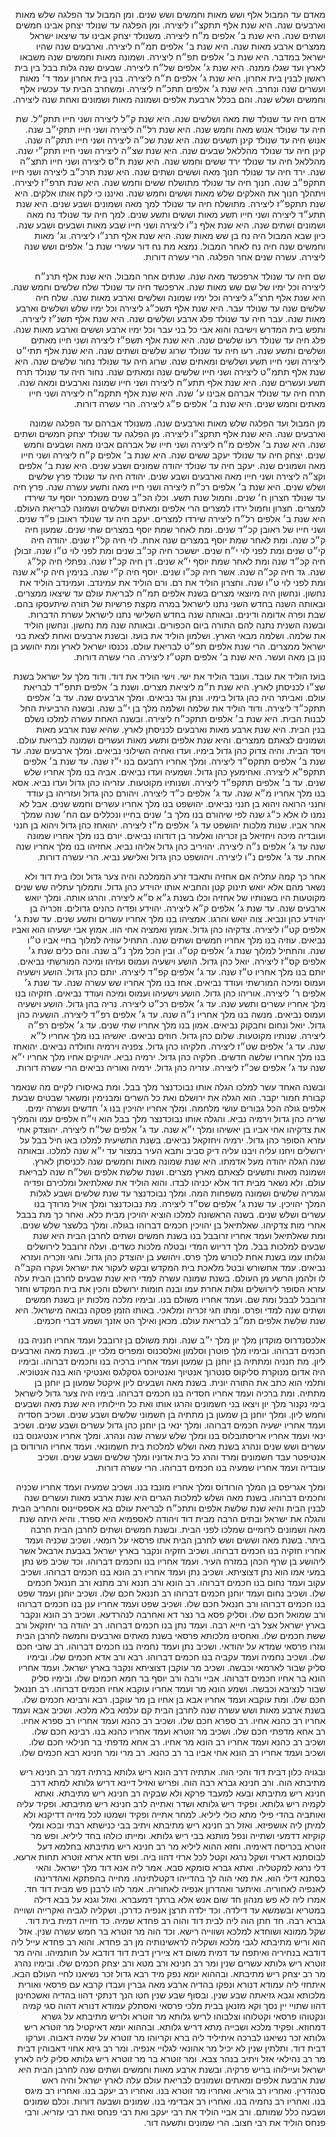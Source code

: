 <p dir='rtl'>  
מאדם עד המבול אלף ושש מאות וחמשים ושש שנים. ומן המבול עד הפלגה שלש מאות וארבעים שנה. היא שנת אלף תתקצ״ו ליצירה. ומן הפלגה עד שנולד יצחק אבינו חמשים ושתים שנה. היא שנת ב׳ אלפים מ״ח ליצירה. משנולד יצחק אבינו עד שיצאו ישראל ממצרים ארבע מאות שנה. היא שנת ב׳ אלפים תמ״ח ליצירה. וארבעים שנה שהיו ישראל במדבר. היא שנת ב׳ אלפים תפ״ח ליצירה. ושמונה מאות וחמשים שנה משבאו לארץ ועד שגלו ממנה. היא שנת ג׳ אלפים של״ח ליצירה. שבעים שנה גלות בבל בין בית ראשון לבנין בית אחרון. היא שנת ג׳ אלפים ת״ח ליצירה. בנין בית אחרון עמד ד׳ מאות ועשרים שנה ונחרב. היא שנת ג׳ אלפים תתכ״ח ליצירה. ומשחרב הבית עד עכשיו אלף וחמשים ושלש שנה. והם בכלל ארבעת אלפים ושמונה מאות ושמונים ואחת שנה ליצירה.  
</p>  
<p dir='rtl'>  
אדם חיה עד שנולד שת מאה ושלשים שנה. היא שנת ק״ל ליצירה ושני חייו תתק״ל. שת חיה עד שנולד אנוש מאה וחמש שנה. היא שנת רל״ה ליצירה ושני חייו תתקי״ב שנה. אנוש חיה עד שנולד קינן תשעים שנה. היא שנת שכ״ה ליצירה ושני חייו תתק״ה שנה. קינן חיה עד שנולד מהללאל שבעים שנה. היא שנת שצ״ה ליצירה ושני חייו תתק״י שנה. מהללאל חיה עד שנולד ירד ששים וחמש שנה. היא שנת ת״ס ליצירה ושני חייו תתצ״ה שנה. ירד חיה עד שנולד חנוך מאה וששים ושתים שנה. היא שנת תרכ״ב ליצירה ושני חייו תתקפ״ב שנה. חנוך חיה עד שנולד מתושלח ששים וחמש שנה. היא שנת תרפ״ז ליצירה. ויתהלך חנוך את האלקים שלש מאות וששים וחמש שנה. ואיננו כי לקח אותו אלקים. היא שנת תתקפ״ז ליצירה. מתושלח חיה עד שנולד למך מאה ושמונים ושבע שנים. היא שנת תתע״ד ליצירה ושני חייו תשע מאות וששים ותשע שנים. למך חיה עד שנולד נח מאה ושמונים ושתים שנה. היא שנת אלף נ״ו ליצירה ושני חייו שבע מאות ושבעים ושבע שנה. כיון שבא המבול היה נח בן שש מאות שנה. היא שנת אלף תרנ״ו ליצירה. וג׳ מאות וחמשים שנה חיה נח לאחר המבול. נמצא מת נח דור עשירי שנת ב׳ אלפים ושש שנה ליצירה. עשרה שנים אחר הפלגה. הרי עשרה דורות.  
</p>  
<p dir='rtl'>  
שם חיה עד שנולד ארפכשד מאה שנה. שנתים אחר המבול. היא שנת אלף תרנ״ח ליצירה וכל ימיו של שם שש מאות שנה. ארפכשד חיה עד שנולד שלח שלשים וחמש שנה. היא שנת אלף תרצ״ג ליצירה וכל ימיו שמונה ושלשים וארבע מאות שנה. שלח חיה שלשים שנה עד שנולד עבר. היא שנת אלף תשכ״ג ליצירה וכל ימיו שלש ושלשים וארבע מאות שנה. עבר חיה עד שנולד פלג ארבע ושלשים שנה. היא שנת אלף תשנ״ז ליצירה. ותפש בית המדרש וישיבה והוא אבי כל בני עבר וכל ימיו ארבע וששים וארבע מאות שנה. פלג חיה עד שנולד רעו שלשים שנה. היא שנת אלף תשפ״ז ליצירה ושני חייו מאתים ושלשים ותשע שנה. רעו חיה עד שנולד שרוג שלשים ושתים שנה. היא שנת אלף תתי״ט ליצירה ושני חייו תשע ושלשים ומאתים שנה. שרוג חיה עד שנולד נחור שלשים שנה. היא שנת אלף תתמ״ט ליצירה ושני חייו שלשים שנה ומאתים שנה. נחור חיה עד שנולד תרח תשע ועשרים שנה. היא שנת אלף תתע״ח ליצירה ושני חייו שמונה וארבעים ומאה שנה. תרח חיה עד שנולד אברהם אבינו ע׳ שנה. היא שנת אלף תתקמ״ח ליצירה ושני חייו מאתים וחמש שנים. היא שנת ב׳ אלפים פ״ג ליצירה. הרי עשרה דורות.  
</p>  
<p dir='rtl'>  
מן המבול ועד הפלגה שלש מאות וארבעים שנה. משנולד אברהם עד הפלגה שמונה וארבעים שנה. היא שנת אלף תתקצ״ו ליצירה. מן הפלגה עד שנולד יצחק חמשים ושתים שנה. היא שנת ב׳ אלפים מ״ח ליצירה ושני חייו של אברהם אבינו מאה ושבעים וחמש שנים. יצחק חיה עד שנולד יעקב ששים שנה. היא שנת ב׳ אלפים ק״ח ליצירה ושני חייו מאה ושמונים שנה. יעקב חיה עד שנולד יהודה שמונים ושבע שנים. היא שנת ב׳ אלפים וקצ״ה ליצירה ושני חייו מאה וארבעים ושבע שנים. יהודה חיה עד שנולד פרץ שלשים ושלש שנים. היא שנת ב׳ אלפים רכ״ח ליצירה ושני חייו מאה ותשע עשרה שנה. פרץ חיה עד שנולד חצרון ח׳ שנים. וחמול שנת תשע. וכלו הכ״ב שנים משנמכר יוסף עד שירדו למצרים. חצרון וחמול ירדו למצרים הרי אלפים ומאתים ושלשים ושמונה לבריאת העולם. היא שנת ב׳ אלפים רל״ח ליצירה שירדו למצרים. יעקב חיה עד שנולד ראובן פ״ד שנים. ושני חייו של ראובן קכ״ד שנים. ומת לאחר שמת יוסף במצרים שתי שנים. שמעון חיה ק״כ שנה. ומת לאחר שמת יוסף במצרים שנה אחת. לוי חיה קל״ז שנים. יהודה חיה קי״ט שנים ומת לפני לוי י״ח שנים. יששכר חיה קכ״ב שנים ומת לפני לוי ט״ו שנה. זבולן חיה קכ״ד שנה ומת לאחר שמת יוסף י״א שנים. דן חיה קכ״ז שנה. נפתלי חיה קל״ג שנה. גד חיה קכ״ה שנה. אשר חיה קכ״ו שנים. יוסף חיה ק״י שנה. בנימין חיה קי״א שנה ומת לפני לוי ט״ו שנה. וחצרון הוליד את רם. ורם הוליד את עמינדב. ועמינדב הוליד את נחשון. ונחשון היה מיוצאי מצרים בשנת אלפים תמ״ח לבריאת עולם עד שיצאו ממצרים. ובאותה השנה בחדש השני נתנו לישראל במרה מקצת פרשיות של תורה שיתעסקו בהם. שבת ופרה אדומה ודינים. ובאותה שנה בחדש השלישי נתנו לישראל עשרת הדברות. ובשנה השנית נתנה להם התורה ביום הכפורים. ובאותה שנה מת נחשון. ונחשון הוליד את שלמה. ושלמה מבאי הארץ. ושלמון הוליד את בועז. ובשנת ארבעים ואחת לצאת בני ישראל ממצרים. הרי שנת אלפים תפ״ט לבריאת עולם. נכנסו ישראל לארץ ומת יהושע בן נון בן מאה ועשר. היא שנת ב׳ אלפים תקט״ז ליצירה. הרי עשרה דורות.  
</p>  
<p dir='rtl'>  
בועז הוליד את עובד. ועובד הוליד את ישי. וישי הוליד את דוד. ודוד מלך על ישראל בשנת שצ״ו לכניסתן לארץ. היא שנת ת״מ ליציאת מצרים. ושנת ב׳ אלפים תתפ״ד לבריאת עולם. ואביתר היה כהן גדול בימיו. ונתן וגד נביאים. ומלך ארבעים שנה. עד ב׳ אלפים תתקכ״ד ליצירה. ודוד הוליד את שלמה ושלמה מלך בן י״ב שנה. ובשנה הרביעית החל לבנות הבית. היא שנת ב׳ אלפים תתקכ״ח ליצירה. ובשנה האחת עשרה למלכו נשלם בנין הבית. היא שנת ארבע מאות וארבעים לכניסתן לארץ. שהיא שנת ארבע מאות ושמונים לצאתם ממצרים. והיא שנת אלפים ותשע מאות ועשרים ושמונה לבריאת עולם. ויסד הבית. והיה צדוק כהן גדול בימיו. ועדו ואחיה השילוני נביאים. ומלך ארבעים שנה. עד שנת ב׳ אלפים תתקס״ד ליצירה. ומלך אחריו רחבעם בנו י״ז שנה. עד שנת ב׳ אלפים תתקפ״א ליצירה. ואחימעץ כהן גדול. ושמעיה ועדו נביאים. אביה בנו מלך אחריו שלש שנים. עד ב׳ אלפים תתקפ״ד ליצירה. ושנותיו מקוטעות. עזריהו כהן גדול ועדו נביא. אסא בנו מלך אחריו מ״א שנה. עד ג׳ אלפים כ״ד ליצירה. ויהורם כהן גדול ועזריהו בן עודד וחנני הרואה ויהוא בן חנני נביאים. יהושפט בנו מלך אחריו עשרים וחמש שנים. אבל לא נמנו לו אלא כ״ג שנה לפי שיהורם בנו מלך ב׳ שנים בחייו ונכללים עם הח׳ שנה שמלך אחר אביו. שנות מלכות יהושפט עד ג׳ אלפים מ״ז ליצירה. יהואחז כהן גדול ויהוא בן חנני ועובדיה מיכה ויחזיאל בן זכריהו ואלעזר בן דודוהו נביאים. יורם בנו מלך אחריו שמונה שנה עד ג׳ אלפים נ״ה ליצירה. יהויריב כהן גדול אליהו נביא. אחזיהו בנו מלך אחריו שנה אחת. עד ג׳ אלפים נ״ו ליצירה. ויהושפט כהן גדול ואלישע נביא. הרי עשרה דורות.  
</p>  
<p dir='rtl'>  
אחר כך קמה עתליה אם אחזיה ותאבד זרע הממלכה והיה צער גדול וכלו בית דוד ולא נשאר מהם אלא יואש תינוק קטן והחביא אותו יהוידע כהן גדול. ותמלוך עתליה שש שנים מקוטעות היו בשנותיו של אחזיה וכלו בשנת ג״א ס״א ליצירה. והרגו אותה. ומלך יואש ארבעים שנה. עד שנת ג׳ אלפים ק״א ליצירה. יהוידע ופדיה כהנים גדולים. וזכריה בן יהוידע כהן ונביא. צוה יואש והרגו. אמציהו בנו מלך אחריו עשרים ותשע שנים. עד שנת ג׳ אלפים קט״ו ליצירה. צדקיהו כהן גדול. אמוץ ואמציה אחי הוו. אמוץ אבי ישעיהו הוא ואביו נביאים. עוזיה בנו מלך אחריו חמשים ושתים שנה. התחיל עוזיה למלוך בחיי אביו ט״ו שנה. והתחיל למלוך שנת ג׳ אלפים קט״ו. ובין הכל מלך נ״ב שנה. והם כלים שנת ג׳ אלפים קס״ז ליצירה. יואל כהן גדול. הושע וישעיה ועמוס ועזיהו ומיכה המורשתי נביאים. יותם בנו מלך אחריו ט״ז שנה. עד ג׳ אלפים קפ״ד ליצירה. יותם כהן גדול. הושע וישעיה ועמוס ומיכה המורשתי ועודד נביאים. אחז בנו מלך אחריו שש עשרה שנה. עד שנת ג׳ אלפים ר׳ ליצירה. אוריהו כהן גדול. הושע וישעיהו ועמוס ומיכה ועודד נביאים. חזקיהו בנו מלך אחריו עשרים ותשע שנה. עד ג׳ אלפים רכ״ט ליצירה. נריה בהן גדול. הושע וישעיה ועמוס נביאים. מנשה בנו מלך אחריו נ״ה שנה. עד ג׳ אלפים רפ״ד ליצירה. הושעיה כהן גדול. יואל ונחום וחבקוק נביאים. אמון בנו מלך אחריו שתי שנים. עד ג׳ אלפים רפ״ה ליצירה. שנותיו מקוטעות. שלום כהן גדול. חוזים נביאים. יאשיהו בנו מלך אחריו ל״א שנה. עד ג׳ אלפים שט״ז ליצירה. חלקיהו כהן גדול. צפניה וירמיה וחולדה נביאים. יהואחז בנו מלך אחריו שלשה חדשים. חלקיה כהן גדול. ירמיה נביא. יהויקים אחיו מלך אחריו י״א שנה עד ג׳ אלפים שכ״ז ליצירה. עזריה כהן גדול. ירמיה ואוריה נביאים הרי עשרה דורות.  
</p>  
<p dir='rtl'>  
ובשנה האחד עשר למלכו הגלה אותו נבוכדנצר מלך בבל. ומת באיסורו לקיים מה שנאמר קבורת חמור יקבר. הוא הגלה את ירושלם ואת כל השרים ומבנימין ומשאר שבטים שבעת אלפים גולה הכל גבורים עושי מלחמה. ומלך אחריו יהויכין בנו ג׳ חדשים ועשרה ימים. שריה כהן גדול וירמיה נביא. והגלה אותו נבוכדנצר מלך בבל הוא וי״ח אלפים עמו והמליך את צדקיהו אחי אביו בן יאשיהו ומלך י״א שנה. עד ג׳ אלפים של״ח ליצירה. יהוצדק אחי עזרא הסופר כהן גדול. ירמיה ויחזקאל נביאים. בשנת התשיעית למלכו באו חיל בבל על ירושלים ויחנו עליה ויבנו עליה דיק סביב ותבא העיר במצור עד י״א שנה למלכו. ובאותה שנה הגלה יהודה מעל אדמתו. היא שנת שמונה מאות וחמשים שנה לכניסתן לארץ. ושמונה מאות ותשעים לצאתם מארץ מצרים. ושנת שלשת אלפים ושל״ח שנה לבריאת עולם. ולא נשאר מבית דוד אלא יכניהו לבדו. והוא הוליד את שאלתיאל ומלכירם ופדיה וגמריה שלשים ושמונה משפחות המה. ומלך נבוכדנצר עד שנת שלשים ושבע לגלות המלך יהויכין. עד שנת ג׳ אלפים שס״ד ליצירה. מת נבוכדנצר ומלך אויל מרודך בנו עשרים ושלש שנים. בשנה הראשונה למלכו הוציא יהויכין מבית כלא. ואחר כך מת בבבל אחרי מות צדקיהו. שאלתיאל בן יהויכין חכמים דברוהו בגולה. ומלך בלשצר שלש שנים. ומת שאלתיאל ועמד אחריו זרובבל בנו בשנת חמשים ושתים לחרבן הבית היא שנת שבעים למלכות בבל. מלך דריוש המדי ובטלה מלכות כשדים. ועלה זרובבל לירושלים וגלותו עמו בשנת אחת לכורש מלך פרס. ויהושע בן יהוצדק כהן גדול. וחגי וזכריה ועזרא נביאים. עמד אחשורש ובטל מלאכת בית המקדש ובקש לעקור את ישראל ועקרו הקב״ה לו ולהמן הרשע מן העולם. בשנת שמונה עשרה למדי היא שנת שבעים לחרבן הבית עלה עזרא הסופר לירושלים וגלות אחרת עמו ובנה חומות ירושלם והכין את בית המקדש וחזר זרובבל לבבל ומת שם. ועמד אחריו משולם בנו. ובימיו מלכה מלכות יון בשנת חמשים ושתים שנה למדי ופרס. ומתו חגי זכריה ומלאכי. באותו הזמן פסקה נבואה מישראל. היא שנת שלשת אלפים תמ״ב לבריאת עולם. מכאן ואילך הט אזנך ושמע דברי חכמים.  
</p>  
<p dir='rtl'>  
אלכסנדרוס מוקדון מלך יון מלך י״ב שנה. ומת משולם בן זרובבל ועמד אחריו חנניה בנו חכמים דברוהו. ובימיו מלך פוטרן וסלמון ואלסכנוס ומפריס מלכי יון. בשנת מאה וארבעים ליון. מת חנניה ומתתיה בן יוחנן בן שמעון ועמד אחריו ברכיה בנו וחכמים דברוהו. ובימיו היה אדום מנוקרת סליקוס סנטרוך אנטיוך ואנטיוכס גסקלגס ואנטיקי הוא בנה אנטוכיא. ותלמי הוא כתב את התורה יונית. בשנת מאה ושבעים ליון איקטל שמעון בן יוחנן בן מתתיה. ומת ברכיה ועמד אחריו חסדיה בנו חכמים דברוהו. בימיו היה צער גדול לישראל בימי נקנור מלך יון ויצאו בני חשמונים והרגו אותו ואת כל חיילותיו היא שנת מאה ושבעים וחמש ליון. ומלך יוחנן בן שמעון בן מתתיה בן חשמוני שלשים ושבע שנים. ושכיב חסדיה ועמד אחריו ישעיה חכמים דברוהו. ומלך ינאי בן יוחנן כהן גדול עשרים ושבע שנים. ושכיב ינאי ועמד אחריו אריסתובלוס בנו ומלך שלש עשרה שנה ונהרג. ומלך אחריו אנטיגנוס בנו עשרים ושש שנים ונהרג בשנת מאה ושלש למלכות בית חשמונאי. ועמד אחריו הורודוס בן אנטיפטר עבד חשמונים ומרד והרג כל בית אדוניו ומלך שלשים ושבע שנים. ושכיב עובדיה ועמד אחריו שמעיה בנו חכמים דברוהו. הרי עשרה דורות.  
</p>  
<p dir='rtl'>  
ומלך אגריפס בן המלך הורודוס ומלך אחריו מונבז בנו. ושכיב שמעיה ועמד אחריו שכניה וחכמים דברוהו. בשנת מאה ושלש למלכות הגרים היא שנת ארבע מאות ועשרים שנה לבנין הבית והיא שנת שלשת אלפים ותתכ״ח לבריאת עולם בא אספסיינוס והחריב הבית והגלה את ישראל ובתים הרבה מבית דוד ויהודה לאספמיא היא ספרד. והיא היתה שנת מאה ושמונים לרומיים שמלכו לפני הבית. ובשנת חמשים ושתים לחרבן הבית חרבה ביתר. בשנת מאה וששים ושש לחרבן הבית אתו פרסאי על רומאי. ושכיב שכניה ועמד אחריו חזקיה בנו חכמים דברוהו. ושכיב חזקיה ונקבר בארץ ישראל בגבעת ארבאל אשר ליהושע בן שרף הכהן במזרח העיר. ועמד אחריו בנו וחכמים דברוהו. וכד שכיב פש נתן במעי אמו הוא נתן דצוציתא. ושכיב נתן ועמד אחריו רב הונא בנו חכמים דברוהו. ושכיב עקוב ועמד נחום בנו חכמים דברוהו. רב הונא ורב חננא ורב מתנא ורב חננאל חכמים שלו. ושכיב נחום ועמד יוחנן חכמים דברוהו רב חננאל חכם שלו. ושכיב יוחנן ועמד שפט בנו חכמים דברוהו ורב חננאל חכם שלו. ושכיב שפט ועמד אחריו ענן בנו חכמים דברוהו ורב שמואל חכם שלו. וסליק פסא בר נצר דא ואחרבה לנהרדעא. ושכיב רב הונא ונקבר בארץ ישראל אצל רבי חייא רבה. ועמד נתן בנו חכמים דברוהו. רב יהודה בר יחזקאל ורב ששת חכמים שלו. ואחסינו מלכותא פרסאי בשנת מאתים וארבעים וחמשה לחרבן הבית וגזרו פרסאי שמדא על יהודאי. ושכיב נתן ועמד נחמיה בנו חכמים דברוהו. רב שזבי חכם שלו. ושכיב נחמיה ועמד עקביה בנו חכמים דברוהו. רבא ורב אדא חכמים שלו. ובימיו סליק שבור לארמאי וכבשה. ושכיב מר עוקבן דצוציתא ונקבר בארץ ישראל. ועמד אחריו הונא בר אחיו חכמים דברוהו. אביי ורבה ורב יוסף בר חמא חכמים שלו. ובימיו סליק שבור לנציבא וכבשה. ושמע הונא מר ועמד אחריו עוקבא אחיו חכמים דברוהו. רב חננאל חכם שלו. ומת עוקבא ועמד אחריו אבא בן אחיו בן מר עוקבן. רבא ורבינא חכמים שלו. בשנת ארבע מאות ושש עשרה שנה לחרבן הבית קם עלמא בלא מלכא. ושכיב אבא ועמד אחריו רב כהנא אחיו. רב ספרא חכם שלו. ושכיב רב כהנא ועמד אחריו רב ספרא אחיו. רב אחא מדפתי חכם שלו. ושכיב מר זוטרא ועמד אחריו כהנא בנו. רבינא חכם שלו. ושכיב רב כהנא ועמד אחריו רב הונא מר אחיו. רב אחא מדפתי בר חנילאי חכם שלו. ושכיב ועמד אחריו רב הונא אחי אביו בר רב כהנא. רב מרי ומר חנינא רבא חכמים שלו.  
</p>  
<p dir='rtl'>  
ובגויה כלון דבית דוד והכי הוה. אתתיה דרב הונא ריש גלותא ברתיה דמר רב חנינא ריש מתיבתא הוה. ורב חנינא גברא רבה הוה. ופריש ואזיל דיינא דריש גלותא למתא דרב חנינא ריש מתיבתא ובעא למעבד פרקא ולא שבקיה רב חנינא ריש מתיבתא. ואתא לקמיה ריש גלותא. ופקיד ריש גלותא ושדר ואתייה לרב חנינא ריש מתיבתא. ופקיד עליה ואותביה בהדי פילי מתא כולי ליליא. למחר אתייה ופקיד ושמטו לכל מזייה דדיקנא ולא למיתן ליה אושפיזא. ואזל רב חנינא ריש מתיבתא ויתיב בבי כנישתא רבתי ובכא ומלי קוקיזא דדמעי ושתייה ונפל מותנא בבי ריש גלותא. ומייתו כולהו בחד ליליא. ופש מר זוטרא בכריסה דאימיה. וחזא ההוא ליליא מר רב חנינא ריש מתיבתא בחלמא דעל לבוסתנא דארזי ושקל נרגא וקטל לכל ארזי דהוו ביה. ופש חדא ארזא זוטרא תחות ארעא. דלי נרגא למקטליה. ואתא גברא סומקא סבא. אמר ליה אנא דוד מלך ישראל. והאי בסתנא דילי הוא. את מאי הוה לך בהדייהו דקטלתינהו. מחייה בהפתקא ואהדרינהו לאנפיה לאחוריה. ואיתער ואהדרון אנפיה לאחוריה. אמר להו לרבנן פש מבית דוד חד. אמרו ליה לא פש מנהון חד שום אנש אלא ברתך דמעברא. ואזל וגנא על בבא דילה במטריא ובשמשא עד דילדה. וכד ילדה תרצן אנפיה כדרכן. ושקליה לגביה ואקרייה ושוייה גברא רבה. חד חתן הוה ליה לבית דוד והוה רב פחדא שמיה. כד חזייה דמית בית דוד. שקל ממונא ושוחדא למלכא ושווייה רישא. וכד הוה מר זוטרא בר חמש עשרה שנין. אזל הוא וריש מתיבתא לגבי מלכא ושקליה לראשינותיה מן רב פחדא. והוא רב פחדא עייל ליה דודבא בנחיריה ואיתפח עד דמית משום דא ציירין דבית דוד דודבא על חותמיהו. והיה מר זוטרא ריש גלותא עשרים שנין ומר רב חנינא ורב מטא ורב יצחק חכמים שלו. ובימיו נהרג מר רב יצחק ריש מתיבתא. ובההוא יומא נפק מיד רבא גדול זכר נשיאנו לחיי העולם הבא. איתחזי ליה עמודא דנורא ונפקו בהדיה ארבע מאה גברין ועבדו קרבא עם פרסאי ואורית מלכותא וגבא גזיאתה שבע שנין. ובסוף שבע שנין חטו הנך דנתקי דהוו בהדיה ואשכחינון דהוו שתויי יין נסך וקא מזנאן בבית מלכי פרסאי ואסתלק עמודא דנורא דהוה סגי קמיה ונקטוהו פרסאי וקטלוהו וצלבוהו לריש גלותא מר זוטרא ולריש מתיבתא על גשרא דמחוזא. ופקיד מלכא ושבייה מתא דריש גלותא. ובההוא יומא דאיקטיל מר זוטרא ריש גלותא זכר נשיאנו לברכה איתיליד ליה ברא וקריוהו מר זוטרא על שמיה דאבוה. וערקו דבית דוד. ותלתין שנין לא יכיל מר אהונאי לגלויי אנפיה. ומר רב גיזא אחוי דאבוהין דבית מר רב נהילאי אזל ויתיב בנהר צבא. ומר זוטרא בר מר זוטרא ריש גלותא סליק ליה לארץ ישראל ועיילוהו בריש פרקיה. ובשנת ארבע מאות וחמשים ושתים שנה לחרבן הבית היא שנת ארבעת אלפים ומאתים ושמונים לבריאת עולם עלה לארץ ישראל והיה ראש סנהדרין. ואחריו רב גוריא. ואחריו מר זוטרא בנו. ואחריו רב יעקב בנו. ואחריו רב מיגס בנו. ואחריו רב נחמיה בנו. ואחריו רב אבדימי בנו. שמונים ושבעה דורות. וכלם שמונים ושבעה כלל שמותם. ורב אביי הוליד את רבי יעקב ואת רבי פנחס ואת רבי עזריא. ורבי פנחס הוליד את רבי חצוב. הרי שמונים ותשעה דור.  
</p>  